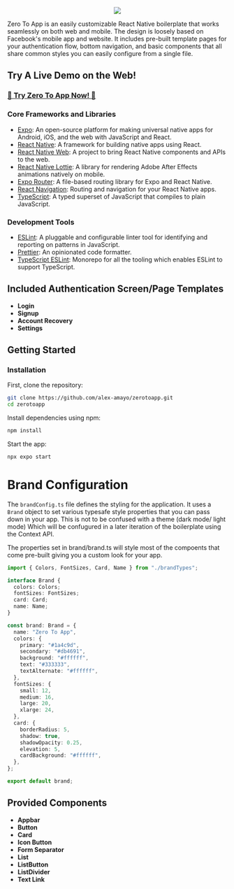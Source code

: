 <p align="center">
  <img src="https://uploads-ssl.webflow.com/6535b557dfd7d23795a6744e/66806a45fbcab3ee0a274730_Zero%20To%20App%20GIF.gif">
</p>

Zero To App is an easily customizable React Native boilerplate that works seamlessly on both web and mobile. The design is loosely based on Facebook's mobile app and website. 
It includes pre-built template pages for your authentication flow, bottom navigation, and basic components that all share common styles you can easily configure from a single file. 

## Try A Live Demo on the Web!
### <a href="https://d57xfeu0gmhs7.cloudfront.net" target="_blank">🚀 Try Zero To App Now! 🚀</a>




### Core Frameworks and Libraries
- [Expo](https://expo.dev/): An open-source platform for making universal native apps for Android, iOS, and the web with JavaScript and React.
- [React Native](https://reactnative.dev/): A framework for building native apps using React.
- [React Native Web](https://necolas.github.io/react-native-web/): A project to bring React Native components and APIs to the web.
- [React Native Lottie](https://github.com/lottie-react-native/lottie-react-native): A library for rendering Adobe After Effects animations natively on mobile.
- [Expo Router](https://expo.github.io/router/docs/): A file-based routing library for Expo and React Native.
- [React Navigation](https://reactnavigation.org/): Routing and navigation for your React Native apps.
- [TypeScript](https://www.typescriptlang.org/): A typed superset of JavaScript that compiles to plain JavaScript.

### Development Tools
- [ESLint](https://eslint.org/): A pluggable and configurable linter tool for identifying and reporting on patterns in JavaScript.
- [Prettier](https://prettier.io/): An opinionated code formatter.
- [TypeScript ESLint](https://typescript-eslint.io/): Monorepo for all the tooling which enables ESLint to support TypeScript.


## Included Authentication Screen/Page Templates
- **Login**
- **Signup**
- **Account Recovery**
- **Settings**


## Getting Started

### Installation

First, clone the repository:

```bash
git clone https://github.com/alex-amayo/zerotoapp.git
cd zerotoapp
```

Install dependencies using npm:
```bash
npm install
```

Start the app:
```bash
npx expo start
```

# Brand Configuration
The `brandConfig.ts` file defines the styling for the application. It uses a `Brand` object to set various typesafe style properties that you can pass down in your app.
This is not to be confused with a theme (dark mode/ light mode) Which will be confugured in a later iteration of the boilerplate using the Context API.

 The properties set in brand/brand.ts will style most of the compoents that come pre-built giving you a custom look for your app. 

```typescript
import { Colors, FontSizes, Card, Name } from "./brandTypes";

interface Brand {
  colors: Colors;
  fontSizes: FontSizes;
  card: Card;
  name: Name;
}

const brand: Brand = {
  name: "Zero To App",
  colors: {
    primary: "#1a4c9d",
    secondary: "#db4691",
    background: "#ffffff",
    text: "#333333",
    textAlternate: "#ffffff",
  },
  fontSizes: {
    small: 12,
    medium: 16,
    large: 20,
    xlarge: 24,
  },
  card: {
    borderRadius: 5,
    shadow: true,
    shadowOpacity: 0.25,
    elevation: 5,
    cardBackground: "#ffffff",
  },
};

export default brand;

```
  
## Provided Components

- **Appbar**
- **Button**
- **Card**
- **Icon Button**
- **Form Separator**
- **List**
- **ListButton**
- **ListDivider**
- **Text Link**
